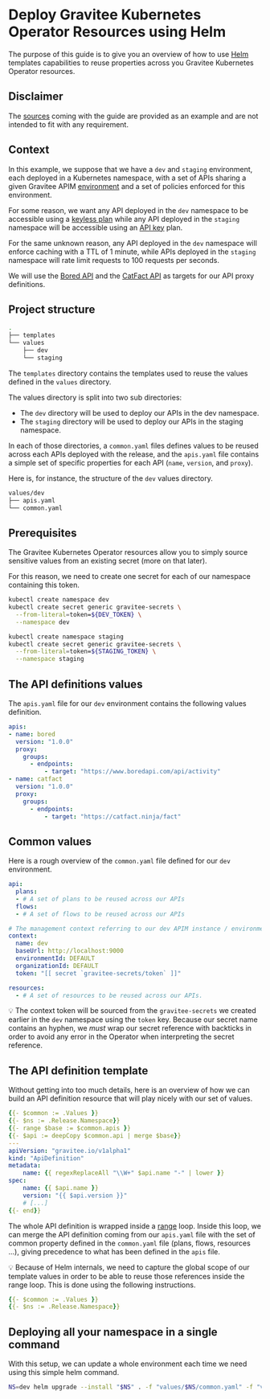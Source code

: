 # Deploy Gravitee Kubernetes Operator Resources using Helm

The purpose of this guide is to give you an overview of how to use [Helm](https://helm.sh/docs/) templates capabilities to reuse properties across you Gravitee Kubernetes Operator resources.

## Disclaimer

The [sources](./src) coming with the guide are provided as an example and are not intended to fit with any 
requirement. 

## Context

In this example, we suppose that we have a `dev` and `staging` environment, each deployed in a Kubernetes namespace, with a set of APIs sharing a given Gravitee APIM [environment](https://docs.gravitee.io/apim/3.x/apim_adminguide_organizations_and_environments.html) and a set of policies enforced for this environment.

For some reason, we want any API deployed in the `dev` namespace to be accessible using a [keyless plan](https://docs.gravitee.io/apim/3.x/apim_publisherguide_plan_security.html#keyless_plans) while any API deployed in the `staging` namespace will be accessible using an [API key](https://docs.gravitee.io/apim/3.x/apim_publisherguide_plan_security.html#api_key_plans) plan.

For the same unknown reason, any API deployed in the `dev` namespace will enforce caching with a TTL of 1 minute, while 
APIs deployed in the `staging` namespace will rate limit requests to 100 requests per seconds.

We will use the [Bored API](https://www.boredapi.com/) and the [CatFact API](https://catfact.ninja/) as targets for our API proxy definitions.

## Project structure

```bash
.
├── templates
└── values
    ├── dev
    └── staging
```

The `templates` directory contains the templates used to reuse the values defined in the `values` directory.

The values directory is split into two sub directories:
  - The `dev` directory will be used to deploy our APIs in the dev namespace.
  - The `staging` directory will be used to deploy our APIs in the staging namespace.

In each of those directories, a `common.yaml` files defines values to be reused across each APIs deployed with the release, and the `apis.yaml` file contains a simple set of specific properties for each API (`name`, `version`, and `proxy`).

Here is, for instance, the structure of the `dev` values directory.

```bash
values/dev
├── apis.yaml
└── common.yaml
```

## Prerequisites

The Gravitee Kubernetes Operator resources allow you to simply source sensitive values from an existing secret (more on that later).

For this reason, we need to create one secret for each of our namespace containing this token.

```bash
kubectl create namespace dev
kubectl create secret generic gravitee-secrets \
  --from-literal=token=${DEV_TOKEN} \
  --namespace dev

kubectl create namespace staging
kubectl create secret generic gravitee-secrets \
  --from-literal=token=${STAGING_TOKEN} \
  --namespace staging
```

## The API definitions values

The `apis.yaml` file for our `dev` environment contains the following values definition.

```yaml
apis:
- name: bored
  version: "1.0.0"
  proxy:
    groups:
      - endpoints:
          - target: "https://www.boredapi.com/api/activity"
- name: catfact
  version: "1.0.0"
  proxy:
    groups:
      - endpoints:
          - target: "https://catfact.ninja/fact"
```

## Common values

Here is a rough overview of the `common.yaml` file defined for our `dev` environment.

```yaml
api:
  plans:
  - # A set of plans to be reused across our APIs
  flows:
  - # A set of flows to be reused across our APIs

# The management context referring to our dev APIM instance / environment.
context:
  name: dev
  baseUrl: http://localhost:9000
  environmentId: DEFAULT
  organizationId: DEFAULT
  token: "[[ secret `gravitee-secrets/token` ]]"

resources:
  - # A set of resources to be reused across our APIs.
```

💡 The context token will be sourced from the `gravitee-secrets` we created earlier in the `dev` namespace using the `token` key. Because our secret name contains an hyphen, we *must* wrap our secret reference with backticks in order to avoid any error in the Operator when interpreting the secret reference.

## The API definition template

Without getting into too much details, here is an overview of how we can build an API definition resource that will play nicely with our set of values.

```yaml
{{- $common := .Values }}
{{- $ns := .Release.Namespace}}
{{- range $base := $common.apis }}
{{- $api := deepCopy $common.api | merge $base}}
---
apiVersion: "gravitee.io/v1alpha1"
kind: "ApiDefinition"
metadata:
    name: {{ regexReplaceAll "\\W+" $api.name "-" | lower }}
spec:
    name: {{ $api.name }}
    version: "{{ $api.version }}"
    # [...]
{{- end}}
```

The whole API definition is wrapped inside a [range](https://helm.sh/docs/chart_template_guide/control_structures/#looping-with-the-range-action) loop. Inside this loop, we can merge the API definition coming from our `apis.yaml` file with the set of common property defined in the `common.yaml` file (plans, flows, resources ...), giving precedence to what has been defined in the `apis` file.

💡 Because of Helm internals, we need to capture the global scope of our template values in order to be able to reuse those references inside the range loop. This is done using the following instructions.

```yaml
{{- $common := .Values }}
{{- $ns := .Release.Namespace}}
```

## Deploying all your namespace in a single command

With this setup, we can update a whole environment each time we need using this simple helm command.

```sh
NS=dev helm upgrade --install "$NS" . -f "values/$NS/common.yaml" -f "values/$NS/apis.yaml" -n "$NS"
```
